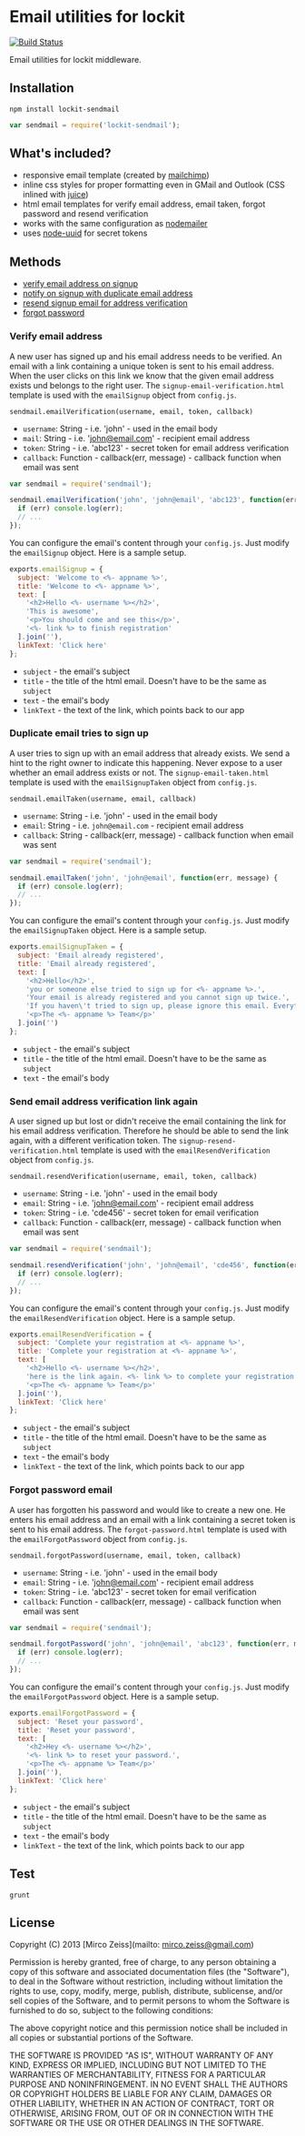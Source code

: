 # Email utilities for lockit

[![Build Status](https://travis-ci.org/zeMirco/lockit-sendmail.png)](https://travis-ci.org/zeMirco/lockit-sendmail)

Email utilities for lockit middleware.

## Installation

`npm install lockit-sendmail`

```js
var sendmail = require('lockit-sendmail');
```

## What's included?

 - responsive email template (created by [mailchimp](https://github.com/mailchimp/Email-Blueprints))
 - inline css styles for proper formatting even in GMail and Outlook (CSS inlined with [juice](https://github.com/LearnBoost/juice))
 - html email templates for verify email address, email taken, forgot password and resend verification
 - works with the same configuration as [nodemailer](https://github.com/andris9/Nodemailer)
 - uses [node-uuid](https://github.com/broofa/node-uuid) for secret tokens

## Methods

 - [verify email address on signup](#verify-email-address)
 - [notify on signup with duplicate email address](#duplicate-email-tries-to-sign-up)
 - [resend signup email for address verification](#send-email-address-verification-link-again)
 - [forgot password](#forgot-password-email)

### Verify email address

A new user has signed up and his email address needs to be verified.
An email with a link containing a unique token is sent to his email address.
When the user clicks on this link we know that the given email address exists und belongs to the right user.
The `signup-email-verification.html` template is used with the `emailSignup` object from `config.js`.

`sendmail.emailVerification(username, email, token, callback)`

 - `username`: String - i.e. 'john' - used in the email body
 - `mail`: String - i.e. 'john@email.com' - recipient email address
 - `token`: String - i.e. 'abc123' - secret token for email address verification
 - `callback`: Function - callback(err, message) - callback function when email was sent

```js
var sendmail = require('sendmail');

sendmail.emailVerification('john', 'john@email', 'abc123', function(err, message) {
  if (err) console.log(err);
  // ...
});
```

You can configure the email's content through your `config.js`. Just modify the `emailSignup` object.
Here is a sample setup.

```js
exports.emailSignup = {
  subject: 'Welcome to <%- appname %>',
  title: 'Welcome to <%- appname %>',
  text: [
    '<h2>Hello <%- username %></h2>',
    'This is awesome',
    '<p>You should come and see this</p>',
    '<%- link %> to finish registration'
  ].join(''),
  linkText: 'Click here'
};
```

 - `subject` - the email's subject
 - `title` - the title of the html email. Doesn't have to be the same as `subject`
 - `text` - the email's body
 - `linkText` - the text of the link, which points back to our app

### Duplicate email tries to sign up

A user tries to sign up with an email address that already exists.
We send a hint to the right owner to indicate this happening.
Never expose to a user whether an email address exists or not.
The `signup-email-taken.html` template is used with the `emailSignupTaken` object from `config.js`.

`sendmail.emailTaken(username, email, callback)`

 - `username`: String - i.e. 'john' - used in the email body
 - `email`: String - i.e. `john@email.com` - recipient email address
 - `callback`: String - callback(err, message) - callback function when email was sent

```js
var sendmail = require('sendmail');

sendmail.emailTaken('john', 'john@email', function(err, message) {
  if (err) console.log(err);
  // ...
});
```

You can configure the email's content through your `config.js`. Just modify the `emailSignupTaken` object.
Here is a sample setup.

```js
exports.emailSignupTaken = {
  subject: 'Email already registered',
  title: 'Email already registered',
  text: [
    '<h2>Hello</h2>',
    'you or someone else tried to sign up for <%- appname %>.',
    'Your email is already registered and you cannot sign up twice.',
    'If you haven\'t tried to sign up, please ignore this email. Everything is fine.',
    '<p>The <%- appname %> Team</p>'
  ].join('')
};
```

 - `subject` - the email's subject
 - `title` - the title of the html email. Doesn't have to be the same as `subject`
 - `text` - the email's body

### Send email address verification link again

A user signed up but lost or didn't receive the email containing the link for his email address verification.
Therefore he should be able to send the link again, with a different verification token.
The `signup-resend-verification.html` template is used with the `emailResendVerification` object from `config.js`.

`sendmail.resendVerification(username, email, token, callback)`

 - `username`: String - i.e. 'john' - used in the email body
 - `email`: String - i.e. 'john@email.com' - recipient email address
 - `token`: String - i.e. 'cde456' - secret token for email verification
 - `callback`: Function - callback(err, message) - callback function when email was sent

```js
var sendmail = require('sendmail');

sendmail.resendVerification('john', 'john@email', 'cde456', function(err, message) {
  if (err) console.log(err);
  // ...
});
```

You can configure the email's content through your `config.js`. Just modify the `emailResendVerification` object.
Here is a sample setup.

```js
exports.emailResendVerification = {
  subject: 'Complete your registration at <%- appname %>',
  title: 'Complete your registration at <%- appname %>',
  text: [
    '<h2>Hello <%- username %></h2>',
    'here is the link again. <%- link %> to complete your registration for <%- appname %>.',
    '<p>The <%- appname %> Team</p>'
  ].join(''),
  linkText: 'Click here'
};
```

 - `subject` - the email's subject
 - `title` - the title of the html email. Doesn't have to be the same as `subject`
 - `text` - the email's body
 - `linkText` - the text of the link, which points back to our app

### Forgot password email

A user has forgotten his password and would like to create a new one.
He enters his email address and an email with a link
containing a secret token is sent to his email address.
The `forgot-password.html` template is used with the `emailForgotPassword` object from `config.js`.

`sendmail.forgotPassword(username, email, token, callback)`

 - `username`: String - i.e. 'john' - used in the email body
 - `email`: String - i.e. 'john@email.com' - recipient email address
 - `token`: String - i.e. 'abc123' - secret token for email verification
 - `callback`: Function - callback(err, message) - callback function when email was sent

```js
var sendmail = require('sendmail');

sendmail.forgotPassword('john', 'john@email', 'abc123', function(err, message) {
  if (err) console.log(err);
  // ...
});
```

You can configure the email's content through your `config.js`. Just modify the `emailForgotPassword` object.
Here is a sample setup.

```js
exports.emailForgotPassword = {
  subject: 'Reset your password',
  title: 'Reset your password',
  text: [
    '<h2>Hey <%- username %></h2>',
    '<%- link %> to reset your password.',
    '<p>The <%- appname %> Team</p>'
  ].join(''),
  linkText: 'Click here'
};
```

 - `subject` - the email's subject
 - `title` - the title of the html email. Doesn't have to be the same as `subject`
 - `text` - the email's body
 - `linkText` - the text of the link, which points back to our app

## Test

`grunt`

## License

Copyright (C) 2013 [Mirco Zeiss](mailto: mirco.zeiss@gmail.com)

Permission is hereby granted, free of charge, to any person obtaining a copy of this software and associated documentation files (the "Software"), to deal in the Software without restriction, including without limitation the rights to use, copy, modify, merge, publish, distribute, sublicense, and/or sell copies of the Software, and to permit persons to whom the Software is furnished to do so, subject to the following conditions:

The above copyright notice and this permission notice shall be included in all copies or substantial portions of the Software.

THE SOFTWARE IS PROVIDED "AS IS", WITHOUT WARRANTY OF ANY KIND, EXPRESS OR IMPLIED, INCLUDING BUT NOT LIMITED TO THE WARRANTIES OF MERCHANTABILITY, FITNESS FOR A PARTICULAR PURPOSE AND NONINFRINGEMENT. IN NO EVENT SHALL THE AUTHORS OR COPYRIGHT HOLDERS BE LIABLE FOR ANY CLAIM, DAMAGES OR OTHER LIABILITY, WHETHER IN AN ACTION OF CONTRACT, TORT OR OTHERWISE, ARISING FROM, OUT OF OR IN CONNECTION WITH THE SOFTWARE OR THE USE OR OTHER DEALINGS IN THE SOFTWARE.